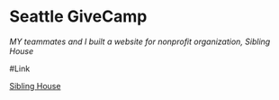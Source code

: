# Seattle GiveCamp
_MY teammates and I built a website for nonprofit organization, Sibling House_

#Link

[Sibling House](http://siblinghouse.org/)  

